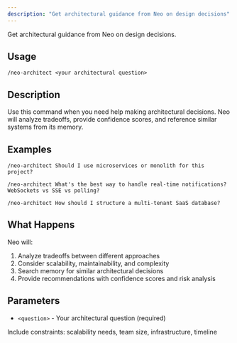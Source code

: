 ```yaml
---
description: "Get architectural guidance from Neo on design decisions"
---
```


Get architectural guidance from Neo on design decisions.

## Usage

```
/neo-architect <your architectural question>
```

## Description

Use this command when you need help making architectural decisions. Neo will analyze tradeoffs, provide confidence scores, and reference similar systems from its memory.

## Examples

```
/neo-architect Should I use microservices or monolith for this project?

/neo-architect What's the best way to handle real-time notifications? WebSockets vs SSE vs polling?

/neo-architect How should I structure a multi-tenant SaaS database?
```

## What Happens

Neo will:
1. Analyze tradeoffs between different approaches
2. Consider scalability, maintainability, and complexity
3. Search memory for similar architectural decisions
4. Provide recommendations with confidence scores and risk analysis

## Parameters

- `<question>` - Your architectural question (required)

Include constraints: scalability needs, team size, infrastructure, timeline
